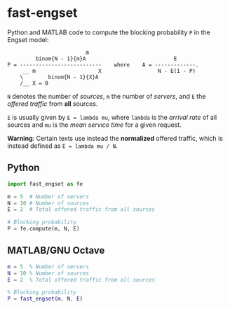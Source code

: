 fast-engset
===========

Python and MATLAB code to compute the blocking probability ```P``` in the Engset model:

```
                         m                              
         binom{N - 1}{m}A                            E        
P = --------------------------    where    A = -------------.
     __ m                    X                  N - E(1 - P)   
    \        binom{N - 1}{X}A                           
    /__ X = 0                                           
```

```N``` denotes the number of *sources*, ```m``` the number of *servers*, and ```E``` the *offered traffic* from __all__ sources. 

```E``` is usually given by ```E = lambda mu```, where ```lambda``` is the *arrival rate* of all sources and ```mu``` is the *mean service time* for a given request.

__Warning__: Certain texts use instead the __normalized__ offered traffic,  which is instead defined as ```E = lambda mu / N```.

Python
------

```python
import fast_engset as fe

m = 5  # Number of servers
N = 10 # Number of sources
E = 2  # Total offered traffic from all sources

# Blocking probability
P = fe.compute(m, N, E)
```

MATLAB/GNU Octave
-----------------

```matlab
m = 5  % Number of servers
N = 10 % Number of sources
E = 2  % Total offered traffic from all sources

% Blocking probability
P = fast_engset(m, N, E)
```
